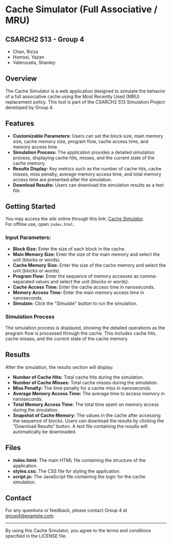 # Cache Simulator (Full Associative / MRU)

## CSARCH2 S13 - Group 4
- Chan, Rizza
- Homssi, Yazan
- Valenzuela, Shanley

## Overview

The Cache Simulator is a web application designed to simulate the behavior of a full associative cache using the Most Recently Used (MRU) replacement policy. This tool is part of the CSARCH2 S13 Simulation Project developed by Group 4.

## Features

- **Customizable Parameters:** Users can set the block size, main memory size, cache memory size, program flow, cache access time, and memory access time.
- **Simulation Process:** The application provides a detailed simulation process, displaying cache hits, misses, and the current state of the cache memory.
- **Results Display:** Key metrics such as the number of cache hits, cache misses, miss penalty, average memory access time, and total memory access time are presented after the simulation.
- **Download Results:** Users can download the simulation results as a text file.

## Getting Started

You may access the site online through this link: [Cache Simulator](https://cache-simulator-orpin.vercel.app/).  
For offline use, open `index.html`.

### Input Parameters:

- **Block Size:** Enter the size of each block in the cache.
- **Main Memory Size:** Enter the size of the main memory and select the unit (blocks or words).
- **Cache Memory Size:** Enter the size of the cache memory and select the unit (blocks or words).
- **Program Flow:** Enter the sequence of memory accesses as comma-separated values and select the unit (blocks or words).
- **Cache Access Time:** Enter the cache access time in nanoseconds.
- **Memory Access Time:** Enter the main memory access time in nanoseconds.
- **Simulate:** Click the "Simulate" button to run the simulation.

### Simulation Process

The simulation process is displayed, showing the detailed operations as the program flow is processed through the cache. This includes cache hits, cache misses, and the current state of the cache memory.

## Results

After the simulation, the results section will display:

- **Number of Cache Hits:** Total cache hits during the simulation.
- **Number of Cache Misses:** Total cache misses during the simulation.
- **Miss Penalty:** The time penalty for a cache miss in nanoseconds.
- **Average Memory Access Time:** The average time to access memory in nanoseconds.
- **Total Memory Access Time:** The total time spent on memory access during the simulation.
- **Snapshot of Cache Memory:** The values in the cache after accessing the sequence of blocks.
Users can download the results by clicking the "Download Results" button. A text file containing the results will automatically be downloaded.

## Files

- **index.html:** The main HTML file containing the structure of the application.
- **styles.css:** The CSS file for styling the application.
- **script.js:** The JavaScript file containing the logic for the cache simulation.

## Contact

For any questions or feedback, please contact Group 4 at [group4@example.com](mailto:group4@example.com).

---

By using this Cache Simulator, you agree to the terms and conditions specified in the LICENSE file.

